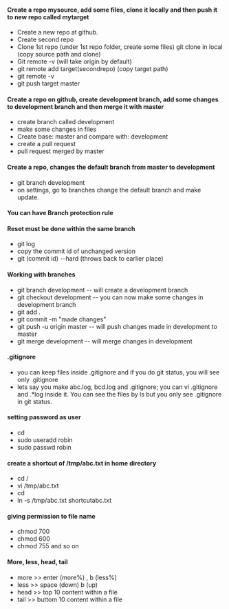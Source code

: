 #### Create a repo mysource, add some files, clone it locally and then push it to  new repo called mytarget
  * Create a new repo at github.
  * Create second repo
  * Clone 1st repo (under 1st repo folder, create some files) git clone in local (copy source path and clone)
  * Git remote -v (will take origin by default)
  * git remote add target(secondrepo) (copy target path)
  * git remote -v
  * git push target master
  


#### Create a repo on github, create development branch, add some changes to development branch and then merge it with master
  * create branch called development
  * make some changes in files
  * Create base: master and compare with: development
  * create a pull request 
  * pull request merged by master

#### Create a repo, changes the default branch from master to development
  * git branch development
  * on settings, go to branches change the default branch and make update.
#### You can have Branch protection  rule 
#### Reset must be done within the same branch
  * git log
  * copy the commit id of unchanged version
  * git (commit id) --hard (throws back to earlier place)
#### Working with branches
  * git branch development -- will create a development branch
  * git checkout development -- you can now make some changes in development branch
  * git add .
  * git commit -m "made changes"
  * git push -u origin master -- will push changes made in development to master
  * git merge development -- will merge changes in development
#### .gitignore
  * you can keep files inside .gitignore and if you do git status, you will see only .gitignore 
  * lets say you make abc.log, bcd.log and .gitignore; you can vi .gitignore and .*log inside it. You can see the files by ls but you only see .gitignore in git status. 
#### setting password as user
  * cd 
  * sudo useradd robin
  * sudo passwd robin
#### create a shortcut of /tmp/abc.txt in home directory
  * cd /
  * vi /tmp/abc.txt
  * cd
  * ln -s /tmp/abc.txt shortcutabc.txt
#### giving permission to file name
  * chmod 700 <filename>
  * chmod 600 <filename>
  * chmod 755 <filename> and so on
#### More, less, head, tail
  * more >> enter (more%) , b (less%)
  * less >> space (down) b (up)
  * head >> top 10 content within a file
  * tail >> buttom 10 content within a file 
